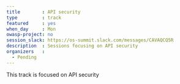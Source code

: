 ```yaml
---
title        : API security
type         : track
featured     : yes
when_day     : Mon
owasp-project: no
session_slack: https://os-summit.slack.com/messages/CAVAQCQ5R
description  : Sessions focusing on API security
organizers   :
  - Pending
---
```


This track is focused on API security
